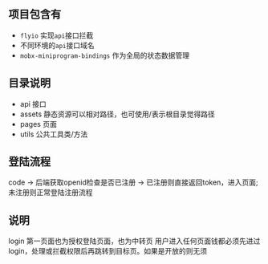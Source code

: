 ## 项目包含有
- `flyio` 实现`api`接口拦截
- 不同环境的`api`接口域名
- `mobx-miniprogram-bindings` 作为全局的状态数据管理

## 目录说明
- api 接口
- assets 静态资源可以相对路径，也可使用/表示根目录觉得路径
- pages 页面
- utils 公共工具类/方法

## 登陆流程
code -> 后端获取openid检查是否已注册  -> 已注册则直接返回token，进入页面;未注册则正常登陆注册流程


## 说明
login 第一页面也为授权登陆页面，也为中转页
用户进入任何页面钱都必须先进过login，处理或拦截权限后再跳转到目标页。如果是开放的则无须
